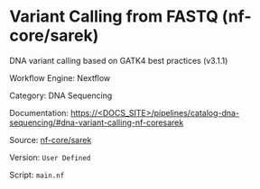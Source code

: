 # Variant Calling from FASTQ (nf-core/sarek)

DNA variant calling based on GATK4 best practices (v3.1.1)


Workflow Engine: Nextflow


Category: DNA Sequencing


Documentation: [https://<DOCS_SITE>/pipelines/catalog-dna-sequencing/#dna-variant-calling-nf-coresarek](https://<DOCS_SITE>/pipelines/catalog-dna-sequencing/#dna-variant-calling-nf-coresarek)


Source: [nf-core/sarek](nf-core/sarek)


Version: `User Defined`


Script: `main.nf`
